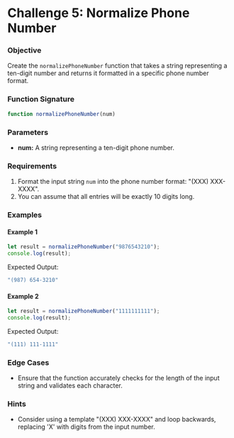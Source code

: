 # Challenge 5: Normalize Phone Number

### Objective
Create the `normalizePhoneNumber` function that takes a string representing a ten-digit number and returns it formatted in a specific phone number format.

### Function Signature
```javascript
function normalizePhoneNumber(num)
```

### Parameters
- **num:** A string representing a ten-digit phone number.

### Requirements
1. Format the input string `num` into the phone number format: "(XXX) XXX-XXXX".
2. You can assume that all entries will be exactly 10 digits long.

### Examples

#### Example 1
```javascript
let result = normalizePhoneNumber("9876543210");
console.log(result);
```
Expected Output:
```javascript
"(987) 654-3210"
```

#### Example 2
```javascript
let result = normalizePhoneNumber("1111111111");
console.log(result);
```
Expected Output:
```javascript
"(111) 111-1111"
```

### Edge Cases
- Ensure that the function accurately checks for the length of the input string and validates each character.

### Hints
- Consider using a template "(XXX) XXX-XXXX" and loop backwards, replacing 'X' with digits from the input number.